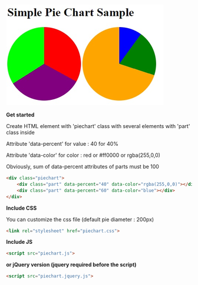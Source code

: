 ![exemple](screenshot.jpg)

**Get started**

Create HTML element with 'piechart' class with several elements with 'part' class inside

Attribute 'data-percent' for value : 40 for 40%

Attribute 'data-color' for color : red or  #ff0000 or rgba(255,0,0)

Obviously, sum of data-percent attributes of parts must be 100

```html
<div class="piechart">
    <div class="part" data-percent="40" data-color="rgba(255,0,0)"></div>
    <div class="part" data-percent="60" data-color="blue"></div>     
</div>
```

**Include CSS**

You can customize the css file (default pie diameter : 200px)

```html
<link rel="stylesheet" href="piechart.css">
```

**Include JS**

```html
<script src="piechart.js">
```

**or jQuery version (jquery required before the script)**

```html
<script src="piechart.jquery.js">
```